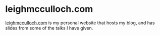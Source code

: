 # leighmcculloch.com

[leighmcculloch.com](https://leighmcculloch.com) is my personal website that hosts my blog, and has slides from some of the talks I have given.

